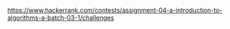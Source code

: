 https://www.hackerrank.com/contests/assignment-04-a-introduction-to-algorithms-a-batch-03-1/challenges
